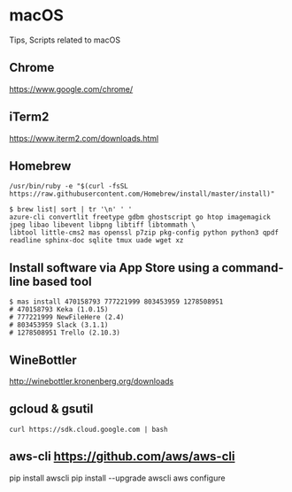 # macOS
Tips, Scripts related to macOS


## Chrome
https://www.google.com/chrome/

## iTerm2
https://www.iterm2.com/downloads.html

## Homebrew
```
/usr/bin/ruby -e "$(curl -fsSL https://raw.githubusercontent.com/Homebrew/install/master/install)"
```

```
$ brew list| sort | tr '\n' ' '
azure-cli convertlit freetype gdbm ghostscript go htop imagemagick jpeg libao libevent libpng libtiff libtommath \
libtool little-cms2 mas openssl p7zip pkg-config python python3 qpdf readline sphinx-doc sqlite tmux uade wget xz
```

## Install software via App Store using a command-line based tool
```
$ mas install 470158793 777221999 803453959 1278508951
# 470158793 Keka (1.0.15)
# 777221999 NewFileHere (2.4)
# 803453959 Slack (3.1.1)
# 1278508951 Trello (2.10.3)
```

## WineBottler
http://winebottler.kronenberg.org/downloads

## gcloud & gsutil
```
curl https://sdk.cloud.google.com | bash
```

## aws-cli https://github.com/aws/aws-cli
pip install awscli
pip install --upgrade awscli
aws configure
